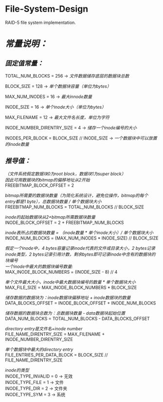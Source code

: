 # File-System-Design
RAID-5 file system implementation.

# _常量说明：_
## _固定值常量：_
TOTAL_NUM_BLOCKS = 256 -> _文件数据储存底层的数据块总数_

BLOCK_SIZE = 128 -> _单个数据块容量（单位为bytes）_

MAX_NUM_INODES = 16 -> _最大innode数量_

INODE_SIZE = 16 -> _单个inode大小（单位为bytes）_

MAX_FILENAME = 12 -> _最大文件名长度，单位为字符_

INODE_NUMBER_DIRENTRY_SIZE = 4 -> _储存一个inode编号的大小_

INODES_PER_BLOCK = BLOCK_SIZE // INODE_SIZE -> _一个数据块中可以放置的inode数量_

## _推导值：_
_（文件系统假定数据块0为root block，数据块1为super block）_<br>
_因此可用数据块的bitmap的偏移地址从2开始_<br>
FREEBITMAP_BLOCK_OFFSET = 2

_bitmap所需要的数据块数量（为简化系统设计，避免位操作，bitmap的每个entry都是1 byte），总数据块数量 / 单个数据块大小_<br>
FREEBITMAP_NUM_BLOCKS = TOTAL_NUM_BLOCKS // BLOCK_SIZE

_inode的起始数据块从2+bitmap所需数据块数量_<br>
INODE_BLOCK_OFFSET = 2 + FREEBITMAP_NUM_BLOCKS

_inode表所占的数据块数量 = （inode数量 * 单个inode大小）/ 单个数据块大小_<br>
INODE_NUM_BLOCKS = (MAX_NUM_INODES * INODE_SIZE) // BLOCK_SIZE

_假定一个inode中，4 bytes容量记录inode代表的文件或目录大小，2 bytes记录inode类型，2 bytes记录引用计数，剩余bytes即可记录inode中含有的数据块的块编号_<br>
_一个inode中最大的数据块编号数量:_<br>
MAX_INODE_BLOCK_NUMBERS = (INODE_SIZE - 8) // 4

_单个文件最大大小，inode中最大数据块编号的数量 * 单个数据块大小_<br>
MAX_FILE_SIZE = MAX_INODE_BLOCK_NUMBERS * BLOCK_SIZE

_储存数据的数据块为：inode数据块偏移地址 + inode数据块的数量_<br>
DATA_BLOCKS_OFFSET = INODE_BLOCK_OFFSET + INODE_NUM_BLOCKS

_储存数据的数据块总数为：总数据块数量 - data数据块起始位置_<br>
DATA_NUM_BLOCKS = TOTAL_NUM_BLOCKS - DATA_BLOCKS_OFFSET

_directory entry是文件名+inode number_<br>
FILE_NAME_DIRENTRY_SIZE = MAX_FILENAME + INODE_NUMBER_DIRENTRY_SIZE

_单个数据块中最大的directory entry_<br>
FILE_ENTRIES_PER_DATA_BLOCK = BLOCK_SIZE // FILE_NAME_DIRENTRY_SIZE


_inode的类型_<br>
INODE_TYPE_INVALID = 0 -> 无效<br>
INODE_TYPE_FILE = 1 -> 文件<br>
INODE_TYPE_DIR = 2 -> 文件夹<br>
INODE_TYPE_SYM = 3 -> 系统<br>
